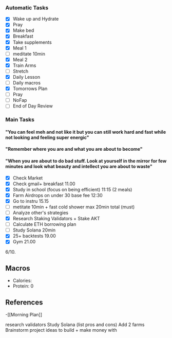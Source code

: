 ### Automatic Tasks
 
- [x] Wake up and Hydrate
- [x] Pray
- [x] Make bed
- [x] Breakfast
- [x] Take supplements
- [x] Meal 1
- [ ] meditate 10min
- [x] Meal 2
- [x] Train Arms
- [ ] Stretch
- [x] Daily Lesson
- [ ] Daily macros
- [x] Tomorrows Plan
- [ ] Pray
- [ ] NoFap
- [ ] End of Day Review
### Main Tasks

#### "You can feel meh and not like it but you can still work hard and fast while not looking and feeling super energic"

#### "Remember where you are and what you are about to become"

#### "When you are about to do bad stuff. Look at yourself in the mirror for few minutes and look what beauty and intellect you are about to waste"

- [x] Check Market
- [x] Check gmail+  breakfast 11.00
- [x] Study in school (focus on being efficient) 11:15 (2 meals)
- [x] Farm Airdrops on under 30 base fee 12:30
- [x] Go to instru 15.15
- [ ] metitate 10min + fast cold shower max 20min total (must)
- [ ] Analyze other's strategies
- [x] Research Staking Validators + Stake AKT
- [ ] Calculate ETH borrowing plan
- [ ] Study Solana 20min
- [x] 25+ backtests 19.00
- [x] Gym 21.00

6/10. 
## Macros

- Calories: 
- Protein: 0
## References
<!-- Links to pages not referenced in the content -->
-[[Morning Plan]]


research validators
Study Solana (list pros and cons)
Add 2 farms
Brainstorm project ideas to build + make money with   


